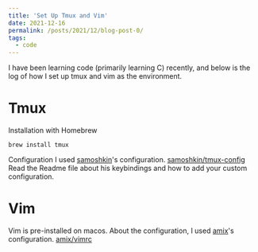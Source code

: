 ```yaml
---
title: 'Set Up Tmux and Vim'
date: 2021-12-16
permalink: /posts/2021/12/blog-post-0/
tags:
  - code
---
```


I have been learning code (primarily learning C) recently, and below is the log of how I set up tmux and vim as the environment. 

# Tmux
Installation with Homebrew
```
brew install tmux
```
Configuration
I used [samoshkin](https://github.com/samoshkin)'s configuration. 
[samoshkin/tmux-config](https://github.com/samoshkin/tmux-config)
Read the Readme file about his keybindings and how to add your custom configuration.

# Vim
Vim is pre-installed on macos. 
About the configuration, I used [amix](https://github.com/amix)'s configuration.
[amix/vimrc](https://github.com/amix/vimrc)

